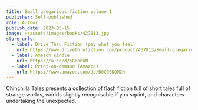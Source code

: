 ```yaml
---
title: Small gregarious fiction volume 1
publisher: Self-published
role: Author
publish_date: 2023-05-15
image: ~/assets/images/books/437813.jpg
store_urls:
  - label: Drive Thru Fiction (pay what you feel)
    url: https://www.drivethrufiction.com/product/437813/Small-gregarious-fiction-volume-1
  - label: Amazon Kindle
    url: https://a.co/d/5G6nhkN
  - label: Print-on-demand (Amazon)
    url: https://www.amazon.com/dp/B0C9SNQM2N
---
```


Chinchilla Tales presents a collection of flash fiction full of short tales full of strange worlds, worlds slightly recognisable if you squint, and characters undertaking the unexpected.